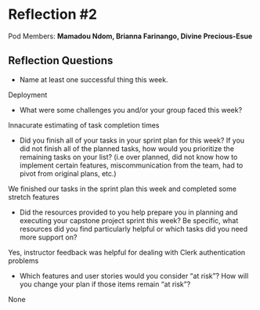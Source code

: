 # Reflection #2

Pod Members: **Mamadou Ndom, Brianna Farinango, Divine Precious-Esue**

## Reflection Questions

* Name at least one successful thing this week.

Deployment

* What were some challenges you and/or your group faced this week?

Innacurate estimating of task completion times

* Did you finish all of your tasks in your sprint plan for this week? If you did not finish all of the planned tasks, how would you prioritize the remaining tasks on your list?  (i.e over planned, did not know how to implement certain features, miscommunication from the team, had to pivot from original plans, etc.)

We finished our tasks in the sprint plan this week and completed some stretch features

* Did the resources provided to you help prepare you in planning and executing your capstone project sprint this week? Be specific, what resources did you find particularly helpful or which tasks did you need more support on?

Yes, instructor feedback was helpful for dealing with Clerk authentication problems

* Which features and user stories would you consider “at risk”? How will you change your plan if those items remain “at risk”?

None
